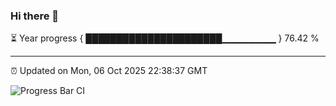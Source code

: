 ### Hi there 👋

⏳ Year progress { ██████████████████████▁▁▁▁▁▁▁▁ } 76.42 %

---

⏰ Updated on Mon, 06 Oct 2025 22:38:37 GMT

![Progress Bar CI](https://github.com/IshwaranRudhara/GIT-ACTION/workflows/Progress%20Bar%20CI/badge.svg)
